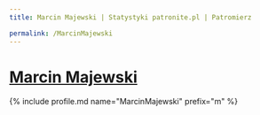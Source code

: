 ```yaml
---
title: Marcin Majewski | Statystyki patronite.pl | Patromierz

permalink: /MarcinMajewski
---
```


# [Marcin Majewski](https://patronite.pl/MarcinMajewski)

{% include profile.md name="MarcinMajewski" prefix="m" %}
